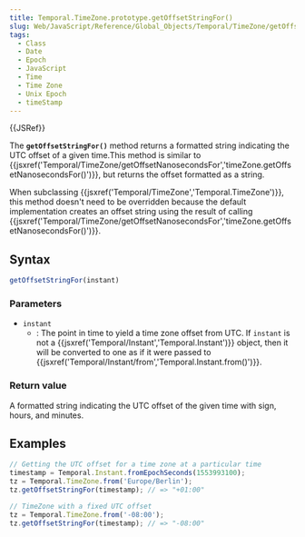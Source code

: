 ```yaml
---
title: Temporal.TimeZone.prototype.getOffsetStringFor()
slug: Web/JavaScript/Reference/Global_Objects/Temporal/TimeZone/getOffsetStringFor
tags:
  - Class
  - Date
  - Epoch
  - JavaScript
  - Time
  - Time Zone
  - Unix Epoch
  - timeStamp
---
```

{{JSRef}}

The **`getOffsetStringFor()`** method returns a formatted string indicating the
UTC offset of a given time.This method is similar to
{{jsxref('Temporal/TimeZone/getOffsetNanosecondsFor','timeZone.getOffsetNanosecondsFor()')}},
but returns the offset formatted as a string.

When subclassing
{{jsxref('Temporal/TimeZone','Temporal.TimeZone')}}, this
method doesn't need to be overridden because the default implementation creates
an offset string using the result of calling
{{jsxref('Temporal/TimeZone/getOffsetNanosecondsFor','timeZone.getOffsetNanosecondsFor()')}}.

## Syntax

```js
getOffsetStringFor(instant)
```

### Parameters

- `instant`
  - : The point in time to yield a time zone offset from UTC. If `instant` is
    not a {{jsxref('Temporal/Instant','Temporal.Instant')}}
    object, then it will be converted to one as if it were passed to
    {{jsxref('Temporal/Instant/from','Temporal.Instant.from()')}}.

### Return value

A formatted string indicating the UTC offset of the given time with sign, hours,
and minutes.

## Examples

```js
// Getting the UTC offset for a time zone at a particular time
timestamp = Temporal.Instant.fromEpochSeconds(1553993100);
tz = Temporal.TimeZone.from('Europe/Berlin');
tz.getOffsetStringFor(timestamp); // => "+01:00"

// TimeZone with a fixed UTC offset
tz = Temporal.TimeZone.from('-08:00');
tz.getOffsetStringFor(timestamp); // => "-08:00"
```

